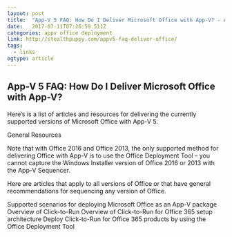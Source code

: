 ```yaml
---
layout: post 
title:  "App-V 5 FAQ: How Do I Deliver Microsoft Office with App-V? - Aaron Parker" 
date:   2017-07-11T07:26:59.511Z 
categories: appv office deployment
link: http://stealthpuppy.com/appv5-faq-deliver-office/ 
tags:
  - links
ogtype: article 
---
```


## App-V 5 FAQ: How Do I Deliver Microsoft Office with App-V?


Here’s is a list of articles and resources for delivering the currently supported versions of Microsoft Office with App-V 5.

General Resources

Note that with Office 2016 and Office 2013, the only supported method for delivering Office with App-V is to use the Office Deployment Tool – you cannot capture the Windows Installer version of Office 2016 or 2013 with the App-V Sequencer.

Here are articles that apply to all versions of Office or that have general recommendations for sequencing any version of Office.

Supported scenarios for deploying Microsoft Office as an App-V package
Overview of Click-to-Run
Overview of Click-to-Run for Office 365 setup architecture
Deploy Click-to-Run for Office 365 products by using the Office Deployment Tool